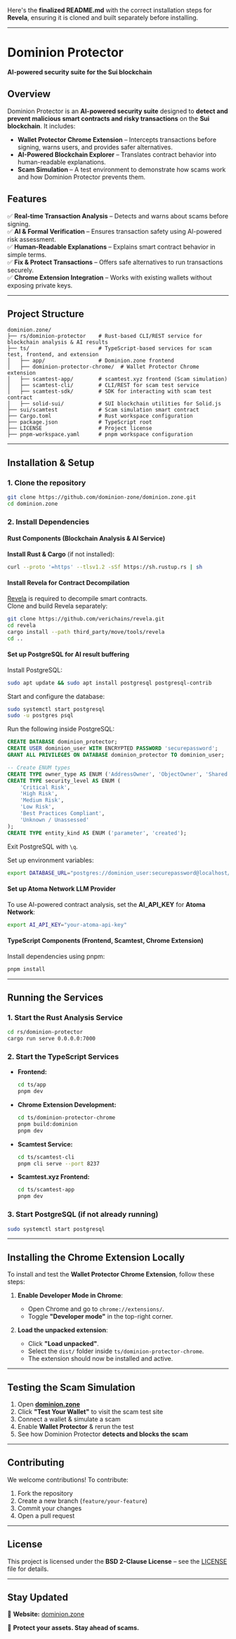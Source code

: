 Here's the **finalized README.md** with the correct installation steps for **Revela**, ensuring it is cloned and built separately before installing.  

---

# **Dominion Protector**  

**AI-powered security suite for the Sui blockchain**  

## **Overview**  
Dominion Protector is an **AI-powered security suite** designed to **detect and prevent malicious smart contracts and risky transactions** on the **Sui blockchain**. It includes:  

- **Wallet Protector Chrome Extension** – Intercepts transactions before signing, warns users, and provides safer alternatives.  
- **AI-Powered Blockchain Explorer** – Translates contract behavior into human-readable explanations.  
- **Scam Simulation** – A test environment to demonstrate how scams work and how Dominion Protector prevents them.  

## **Features**  
✅ **Real-time Transaction Analysis** – Detects and warns about scams before signing.  
✅ **AI & Formal Verification** – Ensures transaction safety using AI-powered risk assessment.  
✅ **Human-Readable Explanations** – Explains smart contract behavior in simple terms.  
✅ **Fix & Protect Transactions** – Offers safe alternatives to run transactions securely.  
✅ **Chrome Extension Integration** – Works with existing wallets without exposing private keys.  

---

## **Project Structure**  

```
dominion.zone/
├── rs/dominion-protector    # Rust-based CLI/REST service for blockchain analysis & AI results
├── ts/                      # TypeScript-based services for scam test, frontend, and extension
│   ├── app/                 # Dominion.zone frontend
│   ├── dominion-protector-chrome/  # Wallet Protector Chrome extension
│   ├── scamtest-app/        # scamtest.xyz frontend (Scam simulation)
│   ├── scamtest-cli/        # CLI/REST for scam test service
│   ├── scamtest-sdk/        # SDK for interacting with scam test contract
│   ├── solid-sui/           # SUI blockchain utilities for Solid.js
├── sui/scamtest             # Scam simulation smart contract
├── Cargo.toml               # Rust workspace configuration
├── package.json             # TypeScript root
├── LICENSE                  # Project license
├── pnpm-workspace.yaml      # pnpm workspace configuration
```

---

## **Installation & Setup**  

### **1. Clone the repository**  
```sh
git clone https://github.com/dominion-zone/dominion.zone.git
cd dominion.zone
```

### **2. Install Dependencies**  

#### **Rust Components (Blockchain Analysis & AI Service)**  
**Install Rust & Cargo** (if not installed):  
```sh
curl --proto '=https' --tlsv1.2 -sSf https://sh.rustup.rs | sh
```

#### **Install Revela for Contract Decompilation**  
[Revela](https://github.com/verichains/revela) is required to decompile smart contracts.  
Clone and build Revela separately:  
```sh
git clone https://github.com/verichains/revela.git
cd revela
cargo install --path third_party/move/tools/revela
cd ..
```

#### **Set up PostgreSQL for AI result buffering**  
Install PostgreSQL:  
```sh
sudo apt update && sudo apt install postgresql postgresql-contrib
```
Start and configure the database:  
```sh
sudo systemctl start postgresql
sudo -u postgres psql
```
Run the following inside PostgreSQL:  
```sql
CREATE DATABASE dominion_protector;
CREATE USER dominion_user WITH ENCRYPTED PASSWORD 'securepassword';
GRANT ALL PRIVILEGES ON DATABASE dominion_protector TO dominion_user;

-- Create ENUM types
CREATE TYPE owner_type AS ENUM ('AddressOwner', 'ObjectOwner', 'Shared', 'Immutable', 'ConsensusV2');
CREATE TYPE security_level AS ENUM (
    'Critical Risk',
    'High Risk',
    'Medium Risk',
    'Low Risk',
    'Best Practices Compliant',
    'Unknown / Unassessed'
);
CREATE TYPE entity_kind AS ENUM ('parameter', 'created');
```
Exit PostgreSQL with `\q`.  

Set up environment variables:  
```sh
export DATABASE_URL="postgres://dominion_user:securepassword@localhost/dominion_protector"
```

#### **Set up Atoma Network LLM Provider**  
To use AI-powered contract analysis, set the **AI_API_KEY** for **Atoma Network**:  
```sh
export AI_API_KEY="your-atoma-api-key"
```

#### **TypeScript Components (Frontend, Scamtest, Chrome Extension)**  
Install dependencies using pnpm:  
```sh
pnpm install
```

---

## **Running the Services**  

### **1. Start the Rust Analysis Service**  
```sh
cd rs/dominion-protector
cargo run serve 0.0.0.0:7000
```

### **2. Start the TypeScript Services**  

- **Frontend:**  
  ```sh
  cd ts/app
  pnpm dev
  ```

- **Chrome Extension Development:**  
  ```sh
  cd ts/dominion-protector-chrome
  pnpm build:dominion
  pnpm dev
  ```

- **Scamtest Service:**  
  ```sh
  cd ts/scamtest-cli
  pnpm cli serve --port 8237
  ```

- **Scamtest.xyz Frontend:**  
  ```sh
  cd ts/scamtest-app
  pnpm dev
  ```

### **3. Start PostgreSQL** (if not already running)  
```sh
sudo systemctl start postgresql
```

---

## **Installing the Chrome Extension Locally**  

To install and test the **Wallet Protector Chrome Extension**, follow these steps:  

1. **Enable Developer Mode in Chrome**:  
   - Open Chrome and go to `chrome://extensions/`.  
   - Toggle **"Developer mode"** in the top-right corner.  

2. **Load the unpacked extension**:  
   - Click **"Load unpacked"**.  
   - Select the `dist/` folder inside `ts/dominion-protector-chrome`.  
   - The extension should now be installed and active.  

---

## **Testing the Scam Simulation**  

1. Open [**dominion.zone**](https://dominion.zone)  
2. Click **"Test Your Wallet"** to visit the scam test site  
3. Connect a wallet & simulate a scam  
4. Enable **Wallet Protector** & rerun the test  
5. See how Dominion Protector **detects and blocks the scam**  

---

## **Contributing**  
We welcome contributions! To contribute:  
1. Fork the repository  
2. Create a new branch (`feature/your-feature`)  
3. Commit your changes  
4. Open a pull request  

---

## **License**  
This project is licensed under the **BSD 2-Clause License** – see the [LICENSE](LICENSE) file for details.  

---

## **Stay Updated**  
🔹 **Website:** [dominion.zone](https://dominion.zone)   

🚀 **Protect your assets. Stay ahead of scams.**